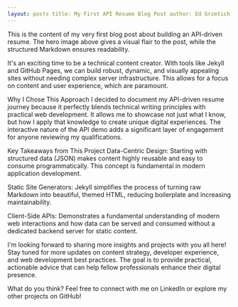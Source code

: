```yaml
---
layout: posts title: My First API Resume Blog Post author: Ed Grzetich date: 2025-06-26 10:00:00 -0400 categories: [Technical Writing, Web Development, Jekyll] hero_image: https://placehold.co/1000x400/B91C1C/FFFFFF?text=Hero+Image # Direct URL for hero image placeholder description: "A deep dive into the benefits and implementation of an API-driven resume, combining technical writing with modern web development."
---
```

This is the content of my very first blog post about building an API-driven resume. The hero image above gives a visual flair to the post, while the structured Markdown ensures readability.

It's an exciting time to be a technical content creator. With tools like Jekyll and GitHub Pages, we can build robust, dynamic, and visually appealing sites without needing complex server infrastructure. This allows for a focus on content and user experience, which are paramount.

Why I Chose This Approach
I decided to document my API-driven resume journey because it perfectly blends technical writing principles with practical web development. It allows me to showcase not just what I know, but how I apply that knowledge to create unique digital experiences. The interactive nature of the API demo adds a significant layer of engagement for anyone reviewing my qualifications.

Key Takeaways from This Project
Data-Centric Design: Starting with structured data (JSON) makes content highly reusable and easy to consume programmatically. This concept is fundamental in modern application development.

Static Site Generators: Jekyll simplifies the process of turning raw Markdown into beautiful, themed HTML, reducing boilerplate and increasing maintainability.

Client-Side APIs: Demonstrates a fundamental understanding of modern web interactions and how data can be served and consumed without a dedicated backend server for static content.

I'm looking forward to sharing more insights and projects with you all here! Stay tuned for more updates on content strategy, developer experience, and web development best practices. The goal is to provide practical, actionable advice that can help fellow professionals enhance their digital presence.

What do you think? Feel free to connect with me on LinkedIn or explore my other projects on GitHub!